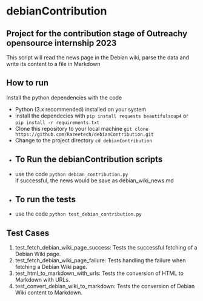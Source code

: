 # debianContribution
<h2>Project for the contribution stage of Outreachy opensource internship 2023</h2>

This script will read the news page in the Debian wiki, parse the data and write its content to a file in Markdown

<h2>How to run</h2>

Install the python dependencies with the code

<ul>
<li>Python (3.x recommended) installed on your system</li>
<li>install the dependecies with <code>pip install requests beautifulsoup4</code> or <code>pip install -r requirements.txt</code>
</li>
<li>Clone this repository to your local machine <code>git clone https://github.com/Razeetech/debianContribution.git</code></li>
<li>Change to the project directory <code>cd debianContribution</code></li>
  
<li><h2>To Run the debianContribution scripts</h2></li>
  
<li> use the code <code>python debian_contribution.py</code></li>
if successful, the news would be save as debian_wiki_news.md

<li><h2>To run the tests </h2></li>

<li> use the code <code>python test_debian_contribution.py</code></li>
</ul>

<h2>Test Cases</h2>

<ol>
<li>test_fetch_debian_wiki_page_success: Tests the successful fetching of a Debian Wiki page.</li>
<li>test_fetch_debian_wiki_page_failure: Tests handling the failure when fetching a Debian Wiki page.</li>
<li>test_html_to_markdown_with_urls: Tests the conversion of HTML to Markdown with URLs.</li>
<li>test_convert_debian_wiki_to_markdown: Tests the conversion of Debian Wiki content to Markdown.</li>
</ol>
